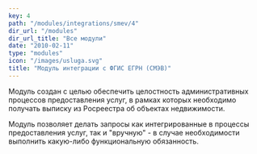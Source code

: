 ```yaml
---
key: 4
path: "/modules/integrations/smev/4"
dir_url: "/modules"
dir_url_title: "Все модули"
date: "2010-02-11"
type: "modules"
icon: "/images/usluga.svg"
title: "Модуль интеграции с ФГИС ЕГРН (СМЭВ)"
---
```


Модуль создан с целью обеспечить целостность административных процессов предоставления
услуг, в рамках которых необходимо получать выписку из Росреестра об объектах недвижимости.

Модуль позволяет делать запросы как интегрированные в процессы предоставления услуг,
так и "вручную" - в случае необходимости выполнить какую-либо функциональную обязанность.

